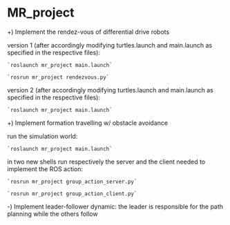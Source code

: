 # MR_project

+) Implement the rendez-vous of differential drive robots

  version 1 (after accordingly modifying turtles.launch and main.launch as specified in the respective files):
  
    `roslaunch mr_project main.launch`
    
    `rosrun mr_project rendezvous.py`
    
  version 2 (after accordingly modifying turtles.launch and main.launch as specified in the respective files): 
  
    `roslaunch mr_project main.launch` 

+) Implement formation travelling w/ obstacle avoidance

  run the simulation world:
  
    `roslaunch mr_project main.launch`
    
  in two new shells run respectively the server and the client needed to implement the ROS action:
  
    `rosrun mr_project group_action_server.py`
    
    `rosrun mr_project group_action_client.py`

-) Implement leader-follower dynamic: the leader is responsible for the path planning while the others follow 
